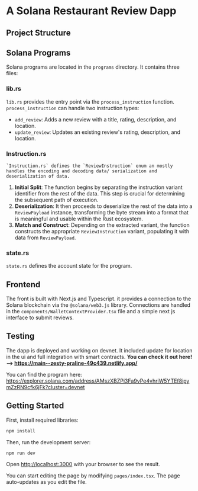 # A Solana Restaurant Review Dapp

## Project Structure


## Solana Programs

Solana programs are located in the `programs` directory. It contains three files:
### lib.rs

`lib.rs` provides the entry point via the `process_instruction` function. `process_instruction` can handle two instruction types:
 * `add_review`: Adds a new review with a title, rating, description, and location.
 *   `update_review`: Updates an existing review's rating, description, and location.

 ### Instruction.rs

    `Instruction.rs` defines the `ReviewInstruction` enum an mostly handles the encoding and decoding data/ serialization and deserialization of data.

 1. **Initial Split**: The function begins by separating the instruction variant identifier from the rest of the data. This step is crucial for determining the subsequent path of execution.
2. **Deserialization**: It then proceeds to deserialize the rest of the data into a `ReviewPayload` instance, transforming the byte stream into a format that is meaningful and usable within the Rust ecosystem.
3. **Match and Construct**: Depending on the extracted variant, the function constructs the appropriate `ReviewInstruction` variant, populating it with data from `ReviewPayload`.

### state.rs

`state.rs` defines the account state for the program.

## Frontend

The front is built with Next.js and Typescript. it provides a connection to the Solana blockchain via the `@solana/web3.js` library. Connections are handled in the `components/WalletContextProvider.tsx` file and a simple next js interface to submit reviews. 

## Testing

The dapp is deployed and working on devnet. It included update for location in the ui and full integration with smart contracts. **You can check it out here! --> https://main--zesty-praline-49c439.netlify.app/** 

You can find the program here: https://explorer.solana.com/address/AMszXBZPi3Fa9vPe4vhriW5YTEf8ipymZzRN9cfk6jFk?cluster=devnet




## Getting Started

First, install required libraries:

```bash
npm install
```

Then, run the development server:

```bash
npm run dev
```

Open [http://localhost:3000](http://localhost:3000) with your browser to see the result.

You can start editing the page by modifying `pages/index.tsx`. The page auto-updates as you edit the file.
